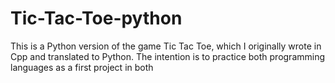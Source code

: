 # Tic-Tac-Toe-python
This is a Python version of the game Tic Tac Toe, which I originally wrote in Cpp and translated to Python.
The intention is to practice both programming languages as a first project in both

